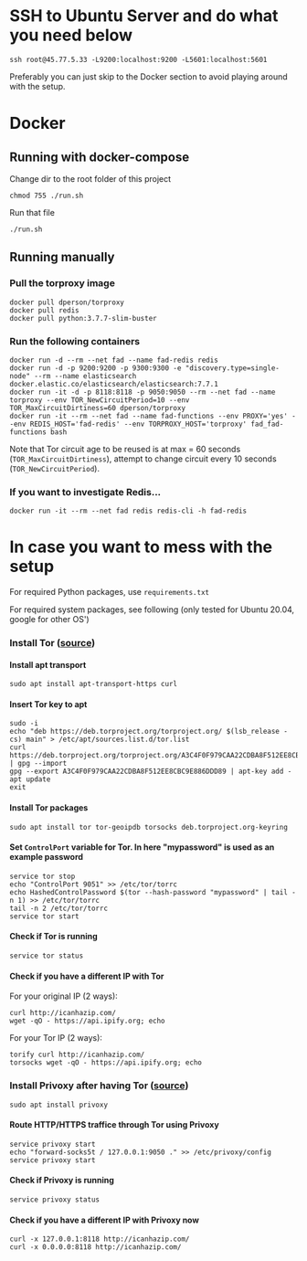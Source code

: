 # SSH to Ubuntu Server and do what you need below
```
ssh root@45.77.5.33 -L9200:localhost:9200 -L5601:localhost:5601
```
Preferably you can just skip to the Docker section to avoid playing around with the setup.


# Docker

## Running with docker-compose
Change dir to the root folder of this project
```
chmod 755 ./run.sh
```
Run that file
```
./run.sh
```

## Running manually
### Pull the torproxy image
```
docker pull dperson/torproxy
docker pull redis
docker pull python:3.7.7-slim-buster
```

### Run the following containers
```
docker run -d --rm --net fad --name fad-redis redis
docker run -d -p 9200:9200 -p 9300:9300 -e "discovery.type=single-node" --rm --name elasticsearch docker.elastic.co/elasticsearch/elasticsearch:7.7.1
docker run -it -d -p 8118:8118 -p 9050:9050 --rm --net fad --name torproxy --env TOR_NewCircuitPeriod=10 --env TOR_MaxCircuitDirtiness=60 dperson/torproxy
docker run -it --rm --net fad --name fad-functions --env PROXY='yes' --env REDIS_HOST='fad-redis' --env TORPROXY_HOST='torproxy' fad_fad-functions bash
```
Note that Tor circuit age to be reused is at max = 60 seconds (`TOR_MaxCircuitDirtiness`), attempt to change circuit every 10 seconds (`TOR_NewCircuitPeriod`).


### If you want to investigate Redis...
```
docker run -it --rm --net fad redis redis-cli -h fad-redis
```


# In case you want to mess with the setup

For required Python packages, use `requirements.txt`

For required system packages, see following (only tested for Ubuntu 20.04, google for other OS')
### Install Tor ([source](https://www.linuxuprising.com/2018/10/how-to-install-and-use-tor-as-proxy-in.html))
#### Install apt transport
```
sudo apt install apt-transport-https curl
```
#### Insert Tor key to apt
```
sudo -i
echo "deb https://deb.torproject.org/torproject.org/ $(lsb_release -cs) main" > /etc/apt/sources.list.d/tor.list
curl https://deb.torproject.org/torproject.org/A3C4F0F979CAA22CDBA8F512EE8CBC9E886DDD89.asc | gpg --import
gpg --export A3C4F0F979CAA22CDBA8F512EE8CBC9E886DDD89 | apt-key add -
apt update
exit
```
#### Install Tor packages
```
sudo apt install tor tor-geoipdb torsocks deb.torproject.org-keyring
```
#### Set `ControlPort` variable for Tor. In here "mypassword" is used as an example password
```
service tor stop
echo "ControlPort 9051" >> /etc/tor/torrc
echo HashedControlPassword $(tor --hash-password "mypassword" | tail -n 1) >> /etc/tor/torrc
tail -n 2 /etc/tor/torrc
service tor start
```
#### Check if Tor is running
```
service tor status
```
#### Check if you have a different IP with Tor
For your original IP (2 ways):
```
curl http://icanhazip.com/
wget -qO - https://api.ipify.org; echo
```
For your Tor IP (2 ways):
```
torify curl http://icanhazip.com/
torsocks wget -qO - https://api.ipify.org; echo
```

### Install Privoxy after having Tor ([source](https://www.linuxuprising.com/2018/10/how-to-install-and-use-tor-as-proxy-in.html))
```
sudo apt install privoxy
```
#### Route HTTP/HTTPS traffice through Tor using Privoxy
```
service privoxy start
echo "forward-socks5t / 127.0.0.1:9050 ." >> /etc/privoxy/config
service privoxy start
```
#### Check if Privoxy is running
```
service privoxy status
```
#### Check if you have a different IP with Privoxy now
```
curl -x 127.0.0.1:8118 http://icanhazip.com/
curl -x 0.0.0.0:8118 http://icanhazip.com/
```
